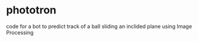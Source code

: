 # phototron
code for a bot to predict track of a ball sliding an inclided plane using Image Processing
